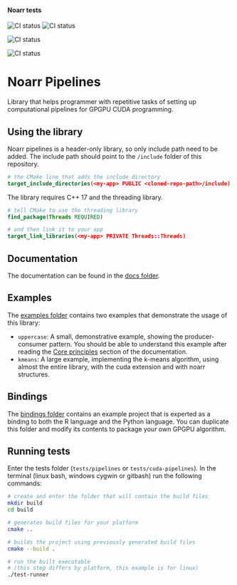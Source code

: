 #### Noarr tests  <!-- Exclude this line from linear documentation -->
![CI status](https://github.com/ParaCoToUl/noarr-pipelines/workflows/Noarr%20test%20ubuntu-latest%20-%20clang/badge.svg)
![CI status](https://github.com/ParaCoToUl/noarr-pipelines/workflows/Noarr%20test%20ubuntu-latest%20-%20gcc/badge.svg)

![CI status](https://github.com/ParaCoToUl/noarr-pipelines/workflows/Noarr%20test%20macosl/badge.svg)

![CI status](https://github.com/ParaCoToUl/noarr-pipelines/workflows/Noarr%20test%20Win/badge.svg)

# Noarr Pipelines

Library that helps programmer with repetitive tasks of setting up computational pipelines for GPGPU CUDA programming.


## Using the library

Noarr pipelines is a header-only library, so only include path need to be added. The include path should point to the `/include` folder of this repository.

```cmake
# the CMake line that adds the include directory
target_include_directories(<my-app> PUBLIC <cloned-repo-path>/include)
```

The library requires C++ 17 and the threading library.

```cmake
# tell CMake to use the threading library
find_package(Threads REQUIRED)

# and then link it to your app
target_link_libraries(<my-app> PRIVATE Threads::Threads)
```


## Documentation

The documentation can be found in the [docs folder](docs).


## Examples

The [examples folder](examples) contains two examples that demonstrate the usage of this library:

- `uppercase`: A small, demonstrative example, showing the producer-consumer pattern. You should be able to understand this example after reading the [Core principles](docs/core-principles.md) section of the documentation.
- `kmeans`: A large example, implementing the k-means algorithm, using almost the entire library, with the cuda extension and with noarr structures.


## Bindings

The [bindings folder](bindings) contains an example project that is experted as a binding to both the R language and the Python language. You can duplicate this folder and modify its contents to package your own GPGPU algorithm.


## Running tests

Enter the tests folder (`tests/pipelines` or `tests/cuda-pipelines`). In the terminal (linux bash, windows cygwin or gitbash) run the following commands:

```sh
# create and enter the folder that will contain the build files
mkdir build
cd build

# generates build files for your platform
cmake ..

# builds the project using previously generated build files
cmake --build .

# run the built executable
# (this step differs by platform, this example is for linux)
./test-runner
```
